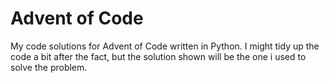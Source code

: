 # Advent of Code
 My code solutions for Advent of Code written in Python. I might tidy up the code a bit after the fact, but the solution shown will be the one i used to solve the problem. 
